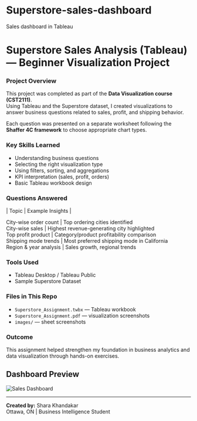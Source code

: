 # Superstore-sales-dashboard
Sales dashboard in Tableau
# Superstore Sales Analysis (Tableau) — Beginner Visualization Project

### Project Overview
This project was completed as part of the **Data Visualization course (CST2111)**.  
Using Tableau and the Superstore dataset, I created visualizations to answer business questions related to sales, profit, and shipping behavior.

Each question was presented on a separate worksheet following the **Shaffer 4C framework** to choose appropriate chart types.

### Key Skills Learned
- Understanding business questions
- Selecting the right visualization type
- Using filters, sorting, and aggregations
- KPI interpretation (sales, profit, orders)
- Basic Tableau workbook design

### Questions Answered

| Topic | Example Insights |

City-wise order count | Top ordering cities identified  
City-wise sales | Highest revenue-generating city highlighted  
Top profit product | Category/product profitability comparison  
Shipping mode trends | Most preferred shipping mode in California  
Region & year analysis | Sales growth, regional trends  

### Tools Used
- Tableau Desktop / Tableau Public
- Sample Superstore Dataset

### Files in This Repo
- `Superstore_Assignment.twbx` — Tableau workbook  
- `Superstore_Assignment.pdf` — visualization screenshots  
- `images/` — sheet screenshots  

###  Outcome
This assignment helped strengthen my foundation in business analytics and data visualization through hands-on exercises.

## Dashboard Preview

![Sales Dashboard](images/)

---
**Created by:** Shara Khandakar  
 Ottawa, ON | Business Intelligence Student  

